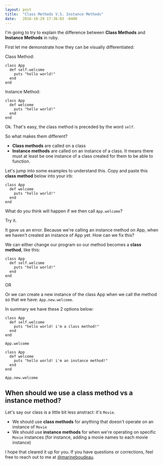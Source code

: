 ```yaml
---
layout: post
title:  "Class Methods V.S. Instance Methods"
date:   2016-10-29 17:36:03 -0400
---
```



I'm going to try to explain the difference between **Class Methods** and **Instance Methods** in ruby. 

First let me demonstrate how they can be visually differentiated: 

Class Method:

```
class App
  def self.welcome
    puts "hello world!"
  end
end
```

Instance Method:

```
class App
  def welcome
    puts "hello world!"
  end
end
```

Ok. That's easy, the class method is preceded by the word `self`.

So what makes them different? 

* **Class methods** are called on a class
* **Instance methods** are called on an instance of a class. It means there must at least be one instance of a class created for them to be able to function. 

Let's jump into some examples to understand this. Copy and paste this **class method** below into your irb: 

```
class App
  def welcome
    puts "hello world!"
  end
end
```

What do you think will happen if we then call `App.welcome`?

Try it. 

It gave us an error. Because we're calling an instance method on App, when we haven't created an instance of App yet. How can we fix this? 

We can either change our program so our method becomes a **class method**, like this:

```
class App
  def self.welcome
    puts "hello world!"
  end
end
```

OR 

Or we can create a new instance of the class App when we call the method so that we have: `App.new.welcome`. 

In summary we have these 2 options below:

```
class App
  def self.welcome
    puts "hello world! i'm a class method!"
  end
end

App.welcome
```

```
class App
  def welcome
    puts "hello world! i'm an instance method!"
  end
end

App.new.welcome
```


## When should we use a class method vs a instance method?
Let's say our class is a little bit less anstract: it's `Movie`.

* We should use **class methods** for anything that doesn't operate on an instance of `Movie`
* We should use **instance methods** for when we're operating on specific `Movie` instances (for instance, adding a movie names to each movie instance)

I hope that cleared it up for you. If you have questions or corrections, feel free to reach out to me at [@marineboudeau](http://twitter.com/marineboudeau). 




